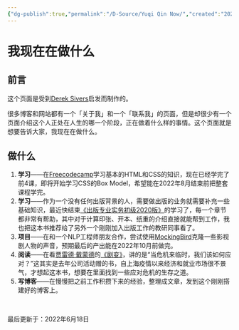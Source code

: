 ```yaml
---
{"dg-publish":true,"permalink":"/D-Source/Yuqi Qin Now/","created":"2022-06-18T16:23:01.000+08:00","updated":"2022-06-18T16:23:01.000+08:00"}
---
```


# 我现在在做什么
## 前言
这个页面是受到[Derek Sivers](https://nownownow.com/about)启发而制作的。

很多博客和网站都有一个「关于我」和一个「联系我」的页面，但是却很少有一个页面介绍这个人正处在人生的哪一个阶段，正在做着什么样的事情。这个页面就是想要告诉大家，我现在在做什么。


## 做什么
1. **学习**——在[Freecodecamp](https://www.freecodecamp.org/learn/2022/responsive-web-design/)学习基本的HTML和CSS的知识，现在已经学完了前4课，即将开始学习CSS的Box Model，希望能在2022年8月结束前把整套课程学完。
2. **学习**——作为一个没有任何出版背景的人，需要做出版的业务就需要补充一些基础知识，最近快结束[《出版专业实务初级2020版》](https://book.douban.com/subject/35176955/)的学习了，每一个章节都非常有帮助，其中对于计算印张、开本、纸重的介绍直接就能帮到工作，我也把这本书推荐给了另外一个刚刚加入出版工作的教研同事看了。
3. **项目**——在和一个NLP工程师朋友合作，尝试使用[MockingBird](https://github.com/babysor/MockingBird)克隆一些影视剧人物的声音，预期最后的产出能在2022年10月前做完。
4. **阅读**——在看[贾雷德·戴蒙德](https://book.douban.com/author/1716549)的[《剧变》](https://book.douban.com/subject/34984693/)，讲的是“当危机来临时，我们该如何应对？”这其实是去年公司活动赠的书，自上海疫情以来经济和就业市场很不景气，才想起这本书，想要在里面找到一些应对危机的生存之道。
5. **写博客**——在慢慢把之前工作积攒下来的经验，整理成文章，发到这个刚刚搭建好的博客上。


&nbsp;

最后更新于：2022年6月18日